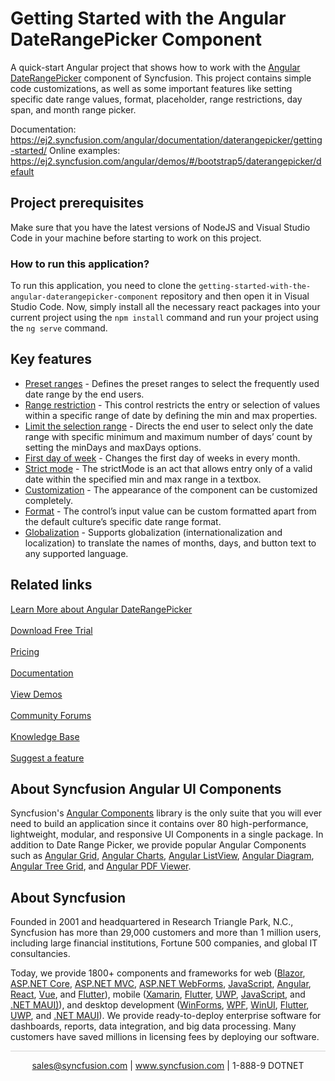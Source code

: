 # Getting Started with the Angular DateRangePicker Component

A quick-start Angular project that shows how to work with the [Angular DateRangePicker](https://www.syncfusion.com/angular-components/angular-daterangepicker?utm_source=github&utm_medium=listing&utm_campaign=angular-daterangepicker-github-samples) component of Syncfusion. This project contains simple code customizations, as well as some important features like setting specific date range values, format, placeholder, range restrictions, day span, and month range picker.

Documentation: https://ej2.syncfusion.com/angular/documentation/daterangepicker/getting-started/
Online examples: https://ej2.syncfusion.com/angular/demos/#/bootstrap5/daterangepicker/default

## Project prerequisites

Make sure that you have the latest versions of NodeJS and Visual Studio Code in your machine before starting to work on this project.

### How to run this application?

To run this application, you need to clone the `getting-started-with-the-angular-daterangepicker-component` repository and then open it in Visual Studio Code. Now, simply install all the necessary react packages into your current project using the `npm install` command and run your project using the `ng serve` command.


## Key features

* [Preset ranges](https://ej2.syncfusion.com/angular/demos/#/material/daterangepicker/presets?utm_source=github&utm_medium=listing&utm_campaign=angular-daterangepicker-github-samples) - Defines the preset ranges to select the frequently used date range by the end users.
* [Range restriction](https://ej2.syncfusion.com/angular/demos/#/material/daterangepicker/date-range?utm_source=github&utm_medium=listing&utm_campaign=angular-daterangepicker-github-samples) - This control restricts the entry or selection of values within a specific range of date by defining the min and max properties.
* [Limit the selection range](https://ej2.syncfusion.com/angular/demos/#/material/daterangepicker/day-span?utm_source=github&utm_medium=listing&utm_campaign=angular-daterangepicker-github-samples) - Directs the end user to select only the date range with specific minimum and maximum number of days’ count by setting the minDays and maxDays options.
* [First day of week](https://ej2.syncfusion.com/angular/documentation/daterangepicker/customization/#first-day-of-week?utm_source=github&utm_medium=listing&utm_campaign=angular-daterangepicker-github-samples) - Changes the first day of weeks in every month.
* [Strict mode](https://ej2.syncfusion.com/angular/documentation/daterangepicker/range-selection/#strict-mode?utm_source=github&utm_medium=listing&utm_campaign=angular-daterangepicker-github-samples) - The strictMode is an act that allows entry only of a valid date within the specified min and max range in a textbox.
* [Customization](https://ej2.syncfusion.com/angular/documentation/daterangepicker/customization/#daterangepicker?utm_source=github&utm_medium=listing&utm_campaign=angular-daterangepicker-github-samples) - The appearance of the component can be customized completely.
* [Format](https://ej2.syncfusion.com/angular/demos/#/material/daterangepicker/date-format?utm_source=github&utm_medium=listing&utm_campaign=angular-daterangepicker-github-samples) - The control’s input value can be custom formatted apart from the default culture’s specific date range format.
* [Globalization](https://ej2.syncfusion.com/angular/documentation/daterangepicker/globalization/#globalization?utm_source=github&utm_medium=listing&utm_campaign=angular-daterangepicker-github-samples) - Supports globalization (internationalization and localization) to translate the names of months, days, and button text to any supported language.

## Related links
[Learn More about Angular DateRangePicker](https://www.syncfusion.com/angular-components/angular-daterangepicker?utm_source=github&utm_medium=listing&utm_campaign=angular-daterangepicker-github-samples)<br/><br/>
[Download Free Trial](https://www.syncfusion.com/downloads/angular?utm_source=github&utm_medium=listing&utm_campaign=angular-daterangepicker-github-samples)<br/><br/>
[Pricing](https://www.syncfusion.com/sales/products/angular?utm_source=github&utm_medium=listing&utm_campaign=angular-daterangepicker-github-samples)<br/><br/>
[Documentation](https://ej2.syncfusion.com/angular/documentation/daterangepicker/getting-started/?utm_source=github&utm_medium=listing&utm_campaign=angular-daterangepicker-github-samples)<br/><br/>
[View Demos](https://ej2.syncfusion.com/angular/demos/#/material/daterangepicker/default?utm_source=github&utm_medium=listing&utm_campaign=angular-daterangepicker-github-samples)<br/><br/>
[Community Forums](https://www.syncfusion.com/forums/angular-components?utm_source=github&utm_medium=listing&utm_campaign=angular-daterangepicker-github-samples)<br/><br/>
[Knowledge Base](https://www.syncfusion.com/kb/angular-js2/daterangepicker?utm_source=github&utm_medium=listing&utm_campaign=angular-daterangepicker-github-samples)<br/><br/>
[Suggest a feature](https://www.syncfusion.com/feedback/angular?utm_source=github&utm_medium=listing&utm_campaign=angular-daterangepicker-github-samples)

## About Syncfusion Angular UI Components
Syncfusion's [Angular Components](https://www.syncfusion.com/angular-components?utm_source=github&utm_medium=listing&utm_campaign=angular-daterangepicker-github-samples) library is the only suite that you will ever need to build an application since it contains over 80 high-performance, lightweight, modular, and responsive UI Components in a single package. In addition to Date Range Picker, we provide popular Angular Components such as [Angular Grid](https://www.syncfusion.com/angular-components/angular-grid?utm_source=github&utm_medium=listing&utm_campaign=angular-daterangepicker-github-samples), [Angular Charts](https://www.syncfusion.com/angular-components/angular-charts?utm_source=github&utm_medium=listing&utm_campaign=angular-daterangepicker-github-samples), [Angular ListView](https://www.syncfusion.com/angular-components/angular-listview?utm_source=github&utm_medium=listing&utm_campaign=angular-daterangepicker-github-samples), [Angular Diagram](https://www.syncfusion.com/angular-components/angular-diagram?utm_source=github&utm_medium=listing&utm_campaign=angular-daterangepicker-github-samples), [Angular Tree Grid](https://www.syncfusion.com/angular-components/angular-tree-grid?utm_source=github&utm_medium=listing&utm_campaign=angular-daterangepicker-github-samples), and [Angular PDF Viewer](https://www.syncfusion.com/angular-components/angular-pdf-viewer?utm_source=github&utm_medium=listing&utm_campaign=angular-daterangepicker-github-samples).

## About Syncfusion
Founded in 2001 and headquartered in Research Triangle Park, N.C., Syncfusion has more than 29,000 customers and more than 1 million users, including large financial institutions, Fortune 500 companies, and global IT consultancies.

Today, we provide 1800+ components and frameworks for web ([Blazor](https://www.syncfusion.com/blazor-components?utm_source=github&utm_medium=listing&utm_campaign=angular-daterangepicker-github-samples), [ASP.NET Core](https://www.syncfusion.com/aspnet-core-ui-controls?utm_source=github&utm_medium=listing&utm_campaign=angular-daterangepicker-github-samples), [ASP.NET MVC](https://www.syncfusion.com/aspnet-mvc-ui-controls?utm_source=github&utm_medium=listing&utm_campaign=angular-daterangepicker-github-samples), [ASP.NET WebForms](https://www.syncfusion.com/jquery/aspnet-webforms-ui-controls?utm_source=github&utm_medium=listing&utm_campaign=angular-daterangepicker-github-samples), [JavaScript](https://www.syncfusion.com/javascript-ui-controls?utm_source=github&utm_medium=listing&utm_campaign=angular-daterangepicker-github-samples), [Angular](https://www.syncfusion.com/angular-components?utm_source=github&utm_medium=listing&utm_campaign=angular-daterangepicker-github-samples), [React](https://www.syncfusion.com/react-components?utm_source=github&utm_medium=listing&utm_campaign=angular-daterangepicker-github-samples), [Vue](https://www.syncfusion.com/vue-components?utm_source=github&utm_medium=listing&utm_campaign=angular-daterangepicker-github-samples), and [Flutter](https://www.syncfusion.com/flutter-widgets?utm_source=github&utm_medium=listing&utm_campaign=angular-daterangepicker-github-samples)), mobile ([Xamarin](https://www.syncfusion.com/xamarin-ui-controls?utm_source=github&utm_medium=listing&utm_campaign=angular-daterangepicker-github-samples), [Flutter](https://www.syncfusion.com/flutter-widgets?utm_source=github&utm_medium=listing&utm_campaign=angular-daterangepicker-github-samples), [UWP](https://www.syncfusion.com/uwp-ui-controls?utm_source=github&utm_medium=listing&utm_campaign=angular-daterangepicker-github-samples), [JavaScript](https://www.syncfusion.com/javascript-ui-controls?utm_source=github&utm_medium=listing&utm_campaign=angular-daterangepicker-github-samples), and [.NET MAUI)](https://www.syncfusion.com/maui-controls?utm_source=github&utm_medium=listing&utm_campaign=angular-daterangepicker-github-samples)), and desktop development ([WinForms](https://www.syncfusion.com/winforms-ui-controls?utm_source=github&utm_medium=listing&utm_campaign=angular-daterangepicker-github-samples), [WPF](https://www.syncfusion.com/wpf-controls?utm_source=github&utm_medium=listing&utm_campaign=angular-daterangepicker-github-samples), [WinUI](https://www.syncfusion.com/winui-controls?utm_source=github&utm_medium=listing&utm_campaign=angular-daterangepicker-github-samples), [Flutter](https://www.syncfusion.com/flutter-widgets?utm_source=github&utm_medium=listing&utm_campaign=angular-daterangepicker-github-samples), [UWP](https://www.syncfusion.com/uwp-ui-controls?utm_source=github&utm_medium=listing&utm_campaign=angular-daterangepicker-github-samples), and [.NET MAUI](https://www.syncfusion.com/maui-controls?utm_source=github&utm_medium=listing&utm_campaign=angular-daterangepicker-github-samples)). We provide ready-to-deploy enterprise software for dashboards, reports, data integration, and big data processing. Many customers have saved millions in licensing fees by deploying our software.

<hr style="height:0.3px;border:none;color:lightgrey;background-color:lightgrey;" />

<p align="center">
  <a href="mailto:sales@syncfusion.com?Subject=Syncfusion Angular DateRangePicker - Github Sample" target="_top">sales@syncfusion.com</a> | <a href="https://www.syncfusion.com?utm_source=github&utm_medium=listing&utm_campaign=angular-daterangepicker-github-samples">www.syncfusion.com</a> | 1-888-9 DOTNET <br>
</p>